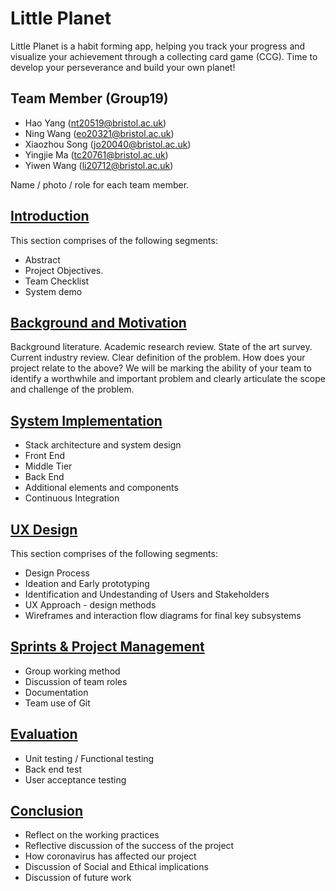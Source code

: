 ﻿# Little Planet
Little Planet is a habit forming app, helping you track your progress and visualize your achievement through a collecting card game (CCG). 
Time to develop your perseverance and build your own planet!
## Team Member (Group19)
- Hao Yang (nt20519@bristol.ac.uk)
- Ning Wang (eo20321@bristol.ac.uk)
- Xiaozhou Song (jo20040@bristol.ac.uk)
- Yingjie Ma (tc20761@bristol.ac.uk)
- Yiwen Wang (li20712@bristol.ac.uk)


Name / photo / role for each team member.
## [Introduction](https://github.com/Lexie-yw/Software-Engineering-Work/blob/main/Report%20Materials/Introduction/Introduction.md)
This section comprises of the following segments:
* Abstract
* Project Objectives.
* Team Checklist
* System demo

## [Background and Motivation](https://github.com/Lexie-yw/Software-Engineering-Work/blob/main/Report%20Materials/Background%20and%20Motivation/Background%20and%20Motivation.md)
Background literature. Academic research review.
State of the art survey. Current industry review.
Clear definition of the problem. How does your project relate to the above? We will be marking the ability of your team to identify a worthwhile and important problem and clearly articulate the scope and challenge of the problem.
## [System Implementation](https://github.com/Lexie-yw/Software-Engineering-Work/blob/main/Report%20Materials/System%20Implementation.md)
* Stack architecture and system design 
* Front End 
* Middle Tier 
* Back End 
* Additional elements and components
* Continuous Integration



## [UX Design](Report%20Materials/UX%20Design/UX.md) 
This section comprises of the following segments:

* Design Process 
* Ideation and Early prototyping 
* Identification and Undestanding of Users and Stakeholders
* UX Approach - design methods
* Wireframes and interaction flow diagrams for final key subsystems

## [Sprints & Project Management](https://github.com/Lexie-yw/Software-Engineering-Work/blob/main/Report%20Materials/Sprints%20%26%20Project%20Management.md)
* Group working method
* Discussion of team roles 
* Documentation 
* Team use of Git
## [Evaluation](https://github.com/Lexie-yw/Software-Engineering-Work/blob/main/Report%20Materials/Evaluation.md)  

* Unit testing / Functional testing
* Back end test
* User acceptance testing
## [Conclusion](https://github.com/Lexie-yw/Software-Engineering-Work/blob/main/Report%20Materials/Conclusion.md)  

* Reflect on the working practices
* Reflective discussion of the success of the project
* How coronavirus has affected our project 
* Discussion of Social and Ethical implications
* Discussion of future work
